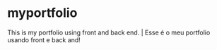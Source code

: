 # myportfolio
This is my portfolio using front and back end. | Esse é o meu portfolio usando front e back and!
